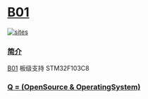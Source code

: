 # [B01](https://github.com/OS-Q/B01)

[![sites](http://182.61.61.133/link/resources/OSQ.png)](http://www.OS-Q.com)

### [简介](https://github.com/OS-Q/B01/wiki)

[B01](https://github.com/OS-Q/B01) 板级支持 STM32F103C8

### [Q = (OpenSource & OperatingSystem) ](http://www.OS-Q.com)
